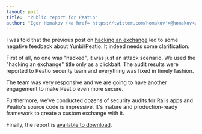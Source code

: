```yaml
---
layout: post
title:  "Public report for Peatio"
author: "Egor Homakov (<a href='https://twitter.com/homakov'>@homakov</a>)"
---
```


I was told that the previous post on [hacking an exchange](https://sakurity.com/blog/2015/01/10/hacking-bitcoin-exchanger.html) led to some negative feedback about Yunbi/Peatio. It indeed needs some clarification.

First of all, no one was "hacked", it was just an attack scenario. We used the "hacking an exchange" title only as a clickbait. The audit results were reported to Peatio security team and everything was fixed in timely fashion.

The team was very responsive and we are going to have another engagement to make Peatio even more secure. 

Furthermore, we've conducted dozens of security audits for Rails apps and Peatio's source code is impressive. It's mature and production-ready framework to create a custom exchange with it.

Finally, the report is [available to download](https://sakurity.com/peatio.pdf).